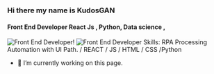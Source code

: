 

### Hi there  my name is KudosGAN
#### Front End Developer  React Js , Python, Data science , 
![Front End Developer](https://kudosgan.github.io/La_vie_Canadianne/image/robo/kk.gif)!
![Front End Developer](https://kudosgan.github.io/La_vie_Canadianne/image/trash/readme/flag2.gif)
Skills: RPA Processing Automation with UI Path. / REACT / JS / HTML / CSS /Python
- 🔭 I’m currently working on this page. 





